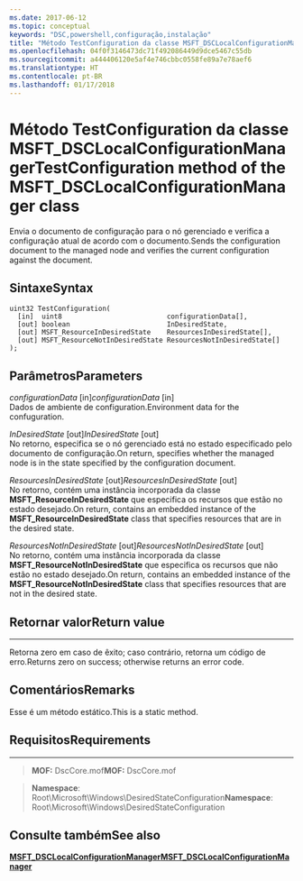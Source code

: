 ```yaml
---
ms.date: 2017-06-12
ms.topic: conceptual
keywords: "DSC,powershell,configuração,instalação"
title: "Método TestConfiguration da classe MSFT_DSCLocalConfigurationManager"
ms.openlocfilehash: 04f0f3146473dc71f492086449d9dce5467c55db
ms.sourcegitcommit: a444406120e5af4e746cbbc0558fe89a7e78aef6
ms.translationtype: HT
ms.contentlocale: pt-BR
ms.lasthandoff: 01/17/2018
---
```

# <a name="testconfiguration-method-of-the-msftdsclocalconfigurationmanager-class"></a><span data-ttu-id="4a8db-103">Método TestConfiguration da classe MSFT_DSCLocalConfigurationManager</span><span class="sxs-lookup"><span data-stu-id="4a8db-103">TestConfiguration method of the MSFT_DSCLocalConfigurationManager class</span></span>

<span data-ttu-id="4a8db-104">Envia o documento de configuração para o nó gerenciado e verifica a configuração atual de acordo com o documento.</span><span class="sxs-lookup"><span data-stu-id="4a8db-104">Sends the configuration document to the managed node and verifies the current configuration against the document.</span></span>

<a name="syntax"></a><span data-ttu-id="4a8db-105">Sintaxe</span><span class="sxs-lookup"><span data-stu-id="4a8db-105">Syntax</span></span>
------

```mof
uint32 TestConfiguration(
  [in]  uint8                          configurationData[],
  [out] boolean                        InDesiredState,
  [out] MSFT_ResourceInDesiredState    ResourcesInDesiredState[],
  [out] MSFT_ResourceNotInDesiredState ResourcesNotInDesiredState[]
);
```

<a name="parameters"></a><span data-ttu-id="4a8db-106">Parâmetros</span><span class="sxs-lookup"><span data-stu-id="4a8db-106">Parameters</span></span>
----------

<span data-ttu-id="4a8db-107">*configurationData* \[in\]</span><span class="sxs-lookup"><span data-stu-id="4a8db-107">*configurationData* \[in\]</span></span>  
<span data-ttu-id="4a8db-108">Dados de ambiente de configuration.</span><span class="sxs-lookup"><span data-stu-id="4a8db-108">Environment data for the confuguration.</span></span>

<span data-ttu-id="4a8db-109">*InDesiredState* \[out\]</span><span class="sxs-lookup"><span data-stu-id="4a8db-109">*InDesiredState* \[out\]</span></span>  
<span data-ttu-id="4a8db-110">No retorno, especifica se o nó gerenciado está no estado especificado pelo documento de configuração.</span><span class="sxs-lookup"><span data-stu-id="4a8db-110">On return, specifies whether the managed node is in the state specified by the configuration document.</span></span>

<span data-ttu-id="4a8db-111">*ResourcesInDesiredState* \[out\]</span><span class="sxs-lookup"><span data-stu-id="4a8db-111">*ResourcesInDesiredState* \[out\]</span></span>  
<span data-ttu-id="4a8db-112">No retorno, contém uma instância incorporada da classe **MSFT_ResourceInDesiredState** que especifica os recursos que estão no estado desejado.</span><span class="sxs-lookup"><span data-stu-id="4a8db-112">On return, contains an embedded instance of the **MSFT_ResourceInDesiredState** class that specifies resources that are in the desired state.</span></span>

<span data-ttu-id="4a8db-113">*ResourcesNotInDesiredState* \[out\]</span><span class="sxs-lookup"><span data-stu-id="4a8db-113">*ResourcesNotInDesiredState* \[out\]</span></span>  
<span data-ttu-id="4a8db-114">No retorno, contém uma instância incorporada da classe **MSFT_ResourceNotInDesiredState** que especifica os recursos que não estão no estado desejado.</span><span class="sxs-lookup"><span data-stu-id="4a8db-114">On return, contains an embedded instance of the **MSFT_ResourceNotInDesiredState** class that specifies resources that are not in the desired state.</span></span>

## <a name="return-value"></a><span data-ttu-id="4a8db-115">Retornar valor</span><span class="sxs-lookup"><span data-stu-id="4a8db-115">Return value</span></span>
------------

<span data-ttu-id="4a8db-116">Retorna zero em caso de êxito; caso contrário, retorna um código de erro.</span><span class="sxs-lookup"><span data-stu-id="4a8db-116">Returns zero on success; otherwise returns an error code.</span></span>

## <a name="remarks"></a><span data-ttu-id="4a8db-117">Comentários</span><span class="sxs-lookup"><span data-stu-id="4a8db-117">Remarks</span></span>

<span data-ttu-id="4a8db-118">Esse é um método estático.</span><span class="sxs-lookup"><span data-stu-id="4a8db-118">This is a static method.</span></span>

## <a name="requirements"></a><span data-ttu-id="4a8db-119">Requisitos</span><span class="sxs-lookup"><span data-stu-id="4a8db-119">Requirements</span></span>
------------
><span data-ttu-id="4a8db-120">**MOF:** DscCore.mof</span><span class="sxs-lookup"><span data-stu-id="4a8db-120">**MOF:** DscCore.mof</span></span>

><span data-ttu-id="4a8db-121">**Namespace**: Root\Microsoft\Windows\DesiredStateConfiguration</span><span class="sxs-lookup"><span data-stu-id="4a8db-121">**Namespace**: Root\Microsoft\Windows\DesiredStateConfiguration</span></span>


## <a name="see-also"></a><span data-ttu-id="4a8db-122">Consulte também</span><span class="sxs-lookup"><span data-stu-id="4a8db-122">See also</span></span>


[<span data-ttu-id="4a8db-123">**MSFT_DSCLocalConfigurationManager**</span><span class="sxs-lookup"><span data-stu-id="4a8db-123">**MSFT_DSCLocalConfigurationManager**</span></span>](msft-dsclocalconfigurationmanager.md)


 

 



